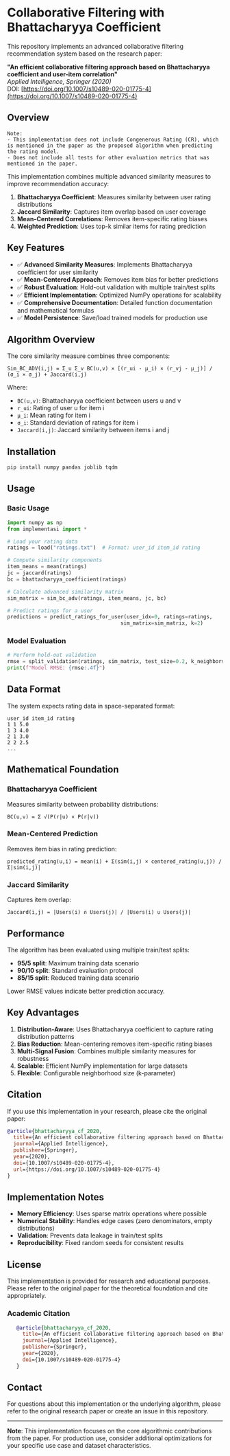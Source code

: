 # Collaborative Filtering with Bhattacharyya Coefficient

This repository implements an advanced collaborative filtering recommendation system based on the research paper:

**"An efficient collaborative filtering approach based on Bhattacharyya coefficient and user-item correlation"**  
*Applied Intelligence, Springer (2020)*  
DOI: [https://doi.org/10.1007/s10489-020-01775-4](https://doi.org/10.1007/s10489-020-01775-4)

## Overview
```
Note:
- This implementation does not include Congenerous Rating (CR), which is mentioned in the paper as the proposed algorithm when predicting the rating model.
- Does not include all tests for other evaluation metrics that was mentioned in the paper.
```

This implementation combines multiple advanced similarity measures to improve recommendation accuracy:

1. **Bhattacharyya Coefficient**: Measures similarity between user rating distributions
2. **Jaccard Similarity**: Captures item overlap based on user coverage  
3. **Mean-Centered Correlations**: Removes item-specific rating biases
4. **Weighted Prediction**: Uses top-k similar items for rating prediction

## Key Features

- ✅ **Advanced Similarity Measures**: Implements Bhattacharyya coefficient for user similarity
- ✅ **Mean-Centered Approach**: Removes item bias for better predictions
- ✅ **Robust Evaluation**: Hold-out validation with multiple train/test splits
- ✅ **Efficient Implementation**: Optimized NumPy operations for scalability
- ✅ **Comprehensive Documentation**: Detailed function documentation and mathematical formulas
- ✅ **Model Persistence**: Save/load trained models for production use

## Algorithm Overview

The core similarity measure combines three components:

```
Sim_BC_ADV(i,j) = Σ_u Σ_v BC(u,v) × [(r_ui - μ_i) × (r_vj - μ_j)] / (σ_i × σ_j) + Jaccard(i,j)
```

Where:
- `BC(u,v)`: Bhattacharyya coefficient between users u and v
- `r_ui`: Rating of user u for item i  
- `μ_i`: Mean rating for item i
- `σ_i`: Standard deviation of ratings for item i
- `Jaccard(i,j)`: Jaccard similarity between items i and j

## Installation

```bash
pip install numpy pandas joblib tqdm
```

## Usage

### Basic Usage

```python
import numpy as np
from implementasi import *

# Load your rating data
ratings = load("ratings.txt")  # Format: user_id item_id rating

# Compute similarity components
item_means = mean(ratings)
jc = jaccard(ratings)
bc = bhattacharyya_coefficient(ratings)

# Calculate advanced similarity matrix
sim_matrix = sim_bc_adv(ratings, item_means, jc, bc)

# Predict ratings for a user
predictions = predict_ratings_for_user(user_idx=0, ratings=ratings, 
                                     sim_matrix=sim_matrix, k=2)
```

### Model Evaluation

```python
# Perform hold-out validation
rmse = split_validation(ratings, sim_matrix, test_size=0.2, k_neighbors=2)
print(f"Model RMSE: {rmse:.4f}")
```

## Data Format

The system expects rating data in space-separated format:
```
user_id item_id rating
1 1 5.0
1 3 4.0
2 1 3.0
2 2 2.5
...
```

## Mathematical Foundation

### Bhattacharyya Coefficient
Measures similarity between probability distributions:
```
BC(u,v) = Σ √(P(r|u) × P(r|v))
```

### Mean-Centered Prediction
Removes item bias in rating prediction:
```
predicted_rating(u,i) = mean(i) + Σ(sim(i,j) × centered_rating(u,j)) / Σ|sim(i,j)|
```

### Jaccard Similarity
Captures item overlap:
```
Jaccard(i,j) = |Users(i) ∩ Users(j)| / |Users(i) ∪ Users(j)|
```

## Performance

The algorithm has been evaluated using multiple train/test splits:

- **95/5 split**: Maximum training data scenario
- **90/10 split**: Standard evaluation protocol  
- **85/15 split**: Reduced training data scenario

Lower RMSE values indicate better prediction accuracy.

## Key Advantages

1. **Distribution-Aware**: Uses Bhattacharyya coefficient to capture rating distribution patterns
2. **Bias Reduction**: Mean-centering removes item-specific rating biases
3. **Multi-Signal Fusion**: Combines multiple similarity measures for robustness
4. **Scalable**: Efficient NumPy implementation for large datasets
5. **Flexible**: Configurable neighborhood size (k-parameter)

## Citation

If you use this implementation in your research, please cite the original paper:

```bibtex
@article{bhattacharyya_cf_2020,
  title={An efficient collaborative filtering approach based on Bhattacharyya coefficient and user-item correlation},
  journal={Applied Intelligence},
  publisher={Springer},
  year={2020},
  doi={10.1007/s10489-020-01775-4},
  url={https://doi.org/10.1007/s10489-020-01775-4}
}
```

## Implementation Notes

- **Memory Efficiency**: Uses sparse matrix operations where possible
- **Numerical Stability**: Handles edge cases (zero denominators, empty distributions)
- **Validation**: Prevents data leakage in train/test splits
- **Reproducibility**: Fixed random seeds for consistent results

## License

This implementation is provided for research and educational purposes. Please refer to the original paper for the theoretical foundation and cite appropriately.

### Academic Citation

```bibtex
   @article{bhattacharyya_cf_2020,
     title={An efficient collaborative filtering approach based on Bhattacharyya coefficient and user-item correlation},
     journal={Applied Intelligence},
     publisher={Springer},
     year={2020},
     doi={10.1007/s10489-020-01775-4}
   }
```

## Contact

For questions about this implementation or the underlying algorithm, please refer to the original research paper or create an issue in this repository.

---

**Note**: This implementation focuses on the core algorithmic contributions from the paper. For production use, consider additional optimizations for your specific use case and dataset characteristics.
